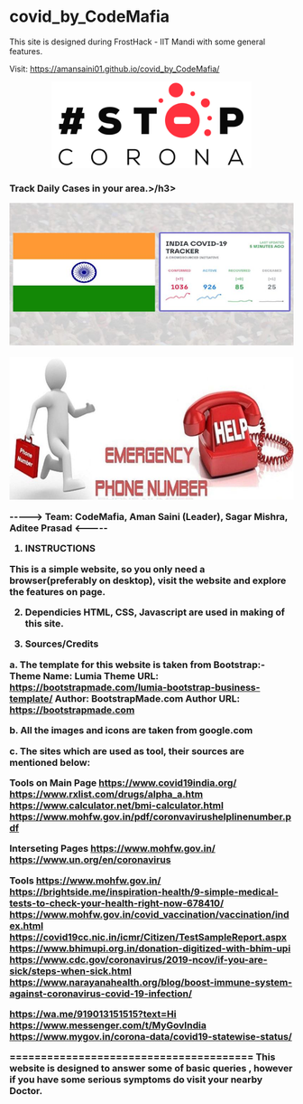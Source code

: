# covid_by_CodeMafia
This site is designed during FrostHack - IIT Mandi with some general features.

Visit: https://amansaini01.github.io/covid_by_CodeMafia/
 
 <p align="center">
<img src="https://github.com/amansaini01/covid_by_CodeMafia/blob/main/assets/img/logo.png" />
</p>

<h3> Track Daily Cases in your area.>/h3>
<p align="center">
<img src=https://github.com/amansaini01/covid_by_CodeMafia/blob/main/assets/img/dummies/img1.jpg" />
</p>

<p align="center">
<img src="https://github.com/amansaini01/covid_by_CodeMafia/blob/main/assets/img/dummies/img4.jpg" />
</p>
 
 
 
----->
   Team: CodeMafia, 
   Aman Saini (Leader), 
   Sagar Mishra, 
   Aditee Prasad
 <-----


1. INSTRUCTIONS

This is a simple website, so you only need a browser(preferably on desktop), visit the website and explore the features on page.

2. Dependicies
HTML, CSS, Javascript are used in making of this site.

3. Sources/Credits

a. The template for this website is taken from Bootstrap:-
   Theme Name: Lumia
    Theme URL: https://bootstrapmade.com/lumia-bootstrap-business-template/
    Author: BootstrapMade.com
    Author URL: https://bootstrapmade.com
 
  
  b. All the images and icons are taken from google.com
  
  c. The sites which are used as tool, their sources are mentioned below:
  
  Tools on Main Page
  https://www.covid19india.org/
  https://www.rxlist.com/drugs/alpha_a.htm
  https://www.calculator.net/bmi-calculator.html
  https://www.mohfw.gov.in/pdf/coronvavirushelplinenumber.pdf
  
  Interseting Pages
  https://www.mohfw.gov.in/
  https://www.un.org/en/coronavirus
  
  Tools
  https://www.mohfw.gov.in/
  https://brightside.me/inspiration-health/9-simple-medical-tests-to-check-your-health-right-now-678410/
  https://www.mohfw.gov.in/covid_vaccination/vaccination/index.html
  https://covid19cc.nic.in/icmr/Citizen/TestSampleReport.aspx
  https://www.bhimupi.org.in/donation-digitized-with-bhim-upi
  https://www.cdc.gov/coronavirus/2019-ncov/if-you-are-sick/steps-when-sick.html
  https://www.narayanahealth.org/blog/boost-immune-system-against-coronavirus-covid-19-infection/
  
  https://wa.me/919013151515?text=Hi
  https://www.messenger.com/t/MyGovIndia
  https://www.mygov.in/corona-data/covid19-statewise-status/




  =======================================
   This website is designed to answer some of basic queries , however if you have some serious symptoms do visit your nearby Doctor.







